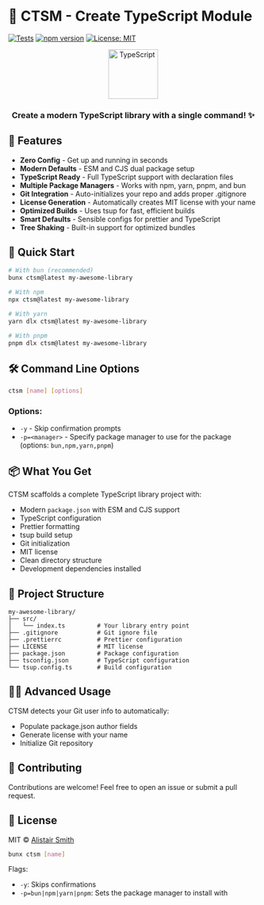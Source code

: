 # 🚀 CTSM - Create TypeScript Module

[![Tests](https://github.com/alii/ctsm/actions/workflows/test.yml/badge.svg)](https://github.com/alii/ctsm/actions/workflows/test.yml)
[![npm version](https://img.shields.io/npm/v/ctsm.svg)](https://www.npmjs.com/package/ctsm)
[![License: MIT](https://img.shields.io/badge/License-MIT-blue.svg)](https://opensource.org/licenses/MIT)

<div align="center">
  <img src="https://user-images.githubusercontent.com/55081046/169910416-52a2afc5-58f0-4e52-a6fd-8ebf1b14c7a3.svg" alt="TypeScript" width="100" />
  <h3>Create a modern TypeScript library with a single command! ✨</h3>
</div>

## 💫 Features

- **Zero Config** - Get up and running in seconds
- **Modern Defaults** - ESM and CJS dual package setup
- **TypeScript Ready** - Full TypeScript support with declaration files
- **Multiple Package Managers** - Works with npm, yarn, pnpm, and bun
- **Git Integration** - Auto-initializes your repo and adds proper .gitignore
- **License Generation** - Automatically creates MIT license with your name
- **Optimized Builds** - Uses tsup for fast, efficient builds
- **Smart Defaults** - Sensible configs for prettier and TypeScript
- **Tree Shaking** - Built-in support for optimized bundles

## 🚀 Quick Start

```bash
# With bun (recommended)
bunx ctsm@latest my-awesome-library

# With npm
npx ctsm@latest my-awesome-library

# With yarn
yarn dlx ctsm@latest my-awesome-library

# With pnpm
pnpm dlx ctsm@latest my-awesome-library
```

## 🛠️ Command Line Options

```bash
ctsm [name] [options]
```

### Options:

- `-y` - Skip confirmation prompts
- `-p=<manager>` - Specify package manager to use for the package (options: `bun,npm,yarn,pnpm`)

## 📦 What You Get

CTSM scaffolds a complete TypeScript library project with:

- Modern `package.json` with ESM and CJS support
- TypeScript configuration
- Prettier formatting
- tsup build setup
- Git initialization
- MIT license
- Clean directory structure
- Development dependencies installed

## 📂 Project Structure

```
my-awesome-library/
├── src/
│   └── index.ts         # Your library entry point
├── .gitignore           # Git ignore file
├── .prettierrc          # Prettier configuration
├── LICENSE              # MIT license
├── package.json         # Package configuration
├── tsconfig.json        # TypeScript configuration
└── tsup.config.ts       # Build configuration
```

## 🧙‍♂️ Advanced Usage

CTSM detects your Git user info to automatically:

- Populate package.json author fields
- Generate license with your name
- Initialize Git repository

## 💖 Contributing

Contributions are welcome! Feel free to open an issue or submit a pull request.

## 📜 License

MIT © [Alistair Smith](https://github.com/alii)

```bash
bunx ctsm [name]
```

Flags:

- `-y`: Skips confirmations
- `-p=bun|npm|yarn|pnpm`: Sets the package manager to install with
